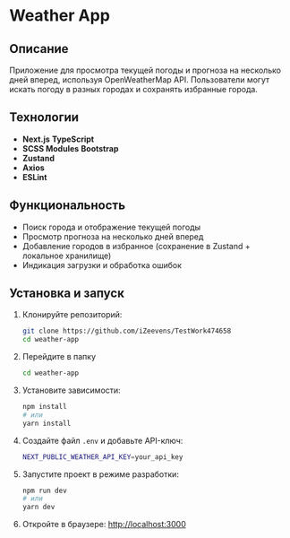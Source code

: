 # Weather App

## Описание
Приложение для просмотра текущей погоды и прогноза на несколько дней вперед, используя OpenWeatherMap API. Пользователи могут искать погоду в разных городах и сохранять избранные города.

## Технологии
- **Next.js** **TypeScript**
- **SCSS Modules** **Bootstrap**
- **Zustand**
- **Axios** 
- **ESLint**

## Функциональность
- Поиск города и отображение текущей погоды
- Просмотр прогноза на несколько дней вперед
- Добавление городов в избранное (сохранение в Zustand + локальное хранилище)
- Индикация загрузки и обработка ошибок

## Установка и запуск
1. Клонируйте репозиторий:
   ```sh
   git clone https://github.com/iZeevens/TestWork474658
   cd weather-app
   ```
2. Перейдите в папку
    ```sh
    cd weather-app
    ```
3. Установите зависимости:
   ```sh
   npm install
   # или
   yarn install
   ```
4. Создайте файл `.env` и добавьте API-ключ:
   ```sh
   NEXT_PUBLIC_WEATHER_API_KEY=your_api_key
   ```
5. Запустите проект в режиме разработки:
   ```sh
   npm run dev
   # или
   yarn dev
   ```
6. Откройте в браузере: [http://localhost:3000](http://localhost:3000)

